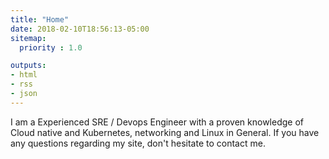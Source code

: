 ```yaml
---
title: "Home"
date: 2018-02-10T18:56:13-05:00
sitemap:
  priority : 1.0

outputs:
- html
- rss
- json
---
```


I am a Experienced SRE / Devops Engineer with a proven knowledge of Cloud native and Kubernetes, networking and Linux in General. If you have any questions regarding my site, don't hesitate to contact me.